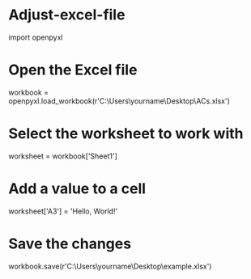 # Adjust-excel-file
import openpyxl

# Open the Excel file
workbook = openpyxl.load_workbook(r'C:\Users\yourname\Desktop\ACs.xlsx')

# Select the worksheet to work with
worksheet = workbook['Sheet1']

# Add a value to a cell
worksheet['A3'] = 'Hello, World!'

# Save the changes
workbook.save(r'C:\Users\yourname\Desktop\example.xlsx')
